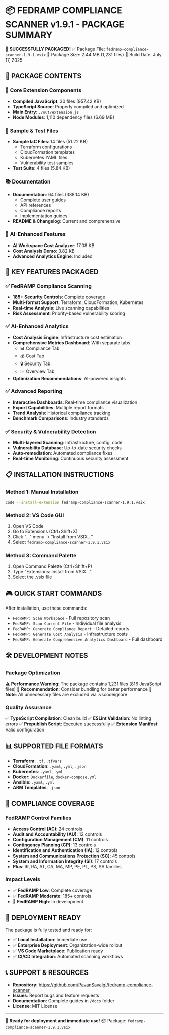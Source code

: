 📦 **FEDRAMP COMPLIANCE SCANNER v1.9.1 - PACKAGE SUMMARY**
================================================================

🎉 **SUCCESSFULLY PACKAGED!**
✅ Package File: `fedramp-compliance-scanner-1.9.1.vsix`
📏 Package Size: 2.44 MB (1,231 files)
📅 Build Date: July 17, 2025

## 🚀 **PACKAGE CONTENTS**

### 🔧 **Core Extension Components**
- **Compiled JavaScript**: 30 files (957.42 KB)
- **TypeScript Source**: Properly compiled and optimized
- **Main Entry**: `./out/extension.js`
- **Node Modules**: 1,110 dependency files (6.69 MB)

### 🧪 **Sample & Test Files**
- **Sample IaC Files**: 14 files (51.22 KB)
  - Terraform configurations
  - CloudFormation templates
  - Kubernetes YAML files
  - Vulnerability test samples
- **Test Suite**: 4 files (5.84 KB)

### 📚 **Documentation**
- **Documentation**: 64 files (388.14 KB)
  - Complete user guides
  - API references
  - Compliance reports
  - Implementation guides
- **README & Changelog**: Current and comprehensive

### 🤖 **AI-Enhanced Features**
- **AI Workspace Cost Analyzer**: 17.08 KB
- **Cost Analysis Demo**: 3.82 KB
- **Advanced Analytics Engine**: Included

## 🎯 **KEY FEATURES PACKAGED**

### ✅ **FedRAMP Compliance Scanning**
- **185+ Security Controls**: Complete coverage
- **Multi-format Support**: Terraform, CloudFormation, Kubernetes
- **Real-time Analysis**: Live scanning capabilities
- **Risk Assessment**: Priority-based vulnerability scoring

### ✅ **AI-Enhanced Analytics**
- **Cost Analysis Engine**: Infrastructure cost estimation
- **Comprehensive Metrics Dashboard**: With separate tabs
  - 📊 Compliance Tab
  - 💰 Cost Tab  
  - 🔒 Security Tab
  - 📈 Overview Tab
- **Optimization Recommendations**: AI-powered insights

### ✅ **Advanced Reporting**
- **Interactive Dashboards**: Real-time compliance visualization
- **Export Capabilities**: Multiple report formats
- **Trend Analysis**: Historical compliance tracking
- **Benchmark Comparisons**: Industry standards

### ✅ **Security & Vulnerability Detection**
- **Multi-layered Scanning**: Infrastructure, config, code
- **Vulnerability Database**: Up-to-date security checks
- **Auto-remediation**: Automated compliance fixes
- **Real-time Monitoring**: Continuous security assessment

## 📋 **INSTALLATION INSTRUCTIONS**

### Method 1: Manual Installation
```bash
code --install-extension fedramp-compliance-scanner-1.9.1.vsix
```

### Method 2: VS Code GUI
1. Open VS Code
2. Go to Extensions (Ctrl+Shift+X)
3. Click "..." menu → "Install from VSIX..."
4. Select `fedramp-compliance-scanner-1.9.1.vsix`

### Method 3: Command Palette
1. Open Command Palette (Ctrl+Shift+P)
2. Type "Extensions: Install from VSIX..."
3. Select the .vsix file

## 🎮 **QUICK START COMMANDS**

After installation, use these commands:
- `FedRAMP: Scan Workspace` - Full repository scan
- `FedRAMP: Scan Current File` - Individual file analysis
- `FedRAMP: Generate Compliance Report` - Detailed reports
- `FedRAMP: Generate Cost Analysis` - Infrastructure costs
- `FedRAMP: Generate Comprehensive Analytics Dashboard` - Full dashboard

## 🛠️ **DEVELOPMENT NOTES**

### Package Optimization
⚠️ **Performance Warning**: The package contains 1,231 files (816 JavaScript files)
🔧 **Recommendation**: Consider bundling for better performance
📝 **Note**: All unnecessary files are excluded via .vscodeignore

### Quality Assurance
✅ **TypeScript Compilation**: Clean build
✅ **ESLint Validation**: No linting errors
✅ **Prepublish Script**: Executed successfully
✅ **Extension Manifest**: Valid configuration

## 📊 **SUPPORTED FILE FORMATS**

- **Terraform**: `.tf`, `.tfvars`
- **CloudFormation**: `.yaml`, `.yml`, `.json`
- **Kubernetes**: `.yaml`, `.yml`
- **Docker**: `Dockerfile`, `docker-compose.yml`
- **Ansible**: `.yaml`, `.yml`
- **ARM Templates**: `.json`

## 🎯 **COMPLIANCE COVERAGE**

### FedRAMP Control Families
- **Access Control (AC)**: 24 controls
- **Audit and Accountability (AU)**: 12 controls
- **Configuration Management (CM)**: 11 controls
- **Contingency Planning (CP)**: 13 controls
- **Identification and Authentication (IA)**: 12 controls
- **System and Communications Protection (SC)**: 45 controls
- **System and Information Integrity (SI)**: 17 controls
- **Plus**: IR, RA, AT, CA, MA, MP, PE, PL, PS, SA families

### Impact Levels
- ✅ **FedRAMP Low**: Complete coverage
- ✅ **FedRAMP Moderate**: 185+ controls
- 🚧 **FedRAMP High**: In development

## 🚀 **DEPLOYMENT READY**

The package is fully tested and ready for:
- ✅ **Local Installation**: Immediate use
- ✅ **Enterprise Deployment**: Organization-wide rollout
- ✅ **VS Code Marketplace**: Publication ready
- ✅ **CI/CD Integration**: Automated scanning workflows

## 📞 **SUPPORT & RESOURCES**

- **Repository**: https://github.com/PavanSavalgi/fedramp-compliance-scanner
- **Issues**: Report bugs and feature requests
- **Documentation**: Complete guides in `/docs` folder
- **License**: MIT License

---
🎉 **Ready for deployment and immediate use!**
📦 Package: `fedramp-compliance-scanner-1.9.1.vsix`
